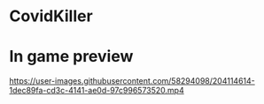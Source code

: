 # CovidKiller

# In game preview

https://user-images.githubusercontent.com/58294098/204114614-1dec89fa-cd3c-4141-ae0d-97c996573520.mp4


